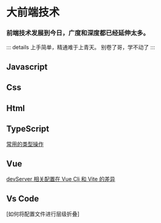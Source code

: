 # 大前端技术

<h3>前端技术发展到今日，广度和深度都已经延伸太多。</h3>

::: details 上手简单，精通难于上青天。
别卷了哥，学不动了
:::

## Javascript

## Css

## Html

## TypeScript

[常用的类型操作](./typescript/operate.md)

## Vue

[devServer 相关配置在 Vue Cli 和 Vite 的差异](./vue/devServer.md)

## Vs Code

[如何将配置文件进行层级折叠]
